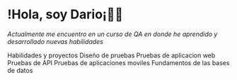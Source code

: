 # !Hola, soy Dario¡✌🏻

*Actualmente me encuentro en un curso de QA en donde he aprendido y desarrollado nuevas habilidades*

<summary>Habilidades y proyectos
Diseño de pruebas
Pruebas de aplicacion web
Pruebas de API
Pruebas de aplicaciones moviles
Fundamentos de las bases de datos</summary>
